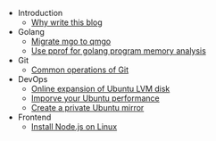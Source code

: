 * Introduction
    * [ Why write this blog ](introduction/why-write-this-blog.md)
* Golang
    * [ Migrate mgo to qmgo ](golang/migrate-mgo-to-qmgo.md)
    * [ Use pprof for golang program memory analysis ](golang/use-pprof-for-golang-program-memory-analysis.md)
* Git
    * [Common operations of Git](git/common-operations-of-git.md)
* DevOps
  * [Online expansion of Ubuntu LVM disk](devops/online-expansion-of-ubuntu-lvm-disk.md)
  * [Imporve your Ubuntu performance](devops/improve-your-ubuntu-performance.md)
  * [Create a private Ubuntu mirror](devops/create-a-private-ubuntu-mirror.md)
* Frontend
  * [Install Node.js on Linux](frontend/install-nodejs-on-linux.md)
